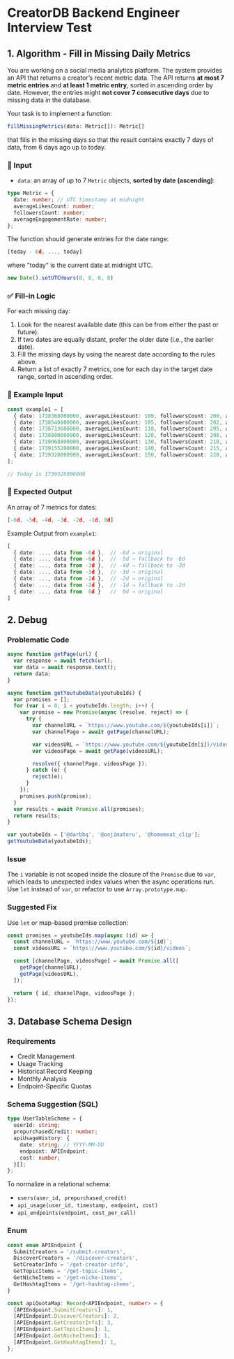 # CreatorDB Backend Engineer Interview Test

## 1. Algorithm - Fill in Missing Daily Metrics

You are working on a social media analytics platform. The system provides an API that returns a creator’s recent metric data. The API returns **at most 7 metric entries** and **at least 1 metric entry**, sorted in ascending order by date. However, the entries might **not cover 7 consecutive days** due to missing data in the database.

Your task is to implement a function:
```ts
fillMissingMetrics(data: Metric[]): Metric[]
```
that fills in the missing days so that the result contains exactly 7 days of data, from 6 days ago up to today.

### 🧾 Input

- `data`: an array of up to 7 `Metric` objects, **sorted by date (ascending)**:

```ts
type Metric = {
  date: number; // UTC timestamp at midnight
  averageLikesCount: number;
  followersCount: number;
  averageEngagementRate: number;
};
```

The function should generate entries for the date range:
```ts
[today - 6d, ..., today]
```

where "today" is the current date at midnight UTC.
```ts
new Date().setUTCHours(0, 0, 0, 0)
```

### ✅ Fill-in Logic

For each missing day:

1. Look for the nearest available date (this can be from either the past or future).
2. If two dates are equally distant, prefer the older date (i.e., the earlier date).
3. Fill the missing days by using the nearest date according to the rules above.
4. Return a list of exactly 7 metrics, one for each day in the target date range, sorted in ascending order.

### 📘 Example Input

```ts
const example1 = [
  { date: 1738368000000, averageLikesCount: 100, followersCount: 200, averageEngagementRate: 0.01 },
  { date: 1738540800000, averageLikesCount: 105, followersCount: 202, averageEngagementRate: 0.012 },
  { date: 1738713600000, averageLikesCount: 110, followersCount: 205, averageEngagementRate: 0.015 },
  { date: 1738800000000, averageLikesCount: 120, followersCount: 208, averageEngagementRate: 0.02 },
  { date: 1739068800000, averageLikesCount: 130, followersCount: 210, averageEngagementRate: 0.022 },
  { date: 1739155200000, averageLikesCount: 140, followersCount: 215, averageEngagementRate: 0.023 },
  { date: 1739328000000, averageLikesCount: 150, followersCount: 220, averageEngagementRate: 0.025 },
];

// Today is 1739328000000
```

### 🎯 Expected Output

An array of 7 metrics for dates:
```ts
[-6d, -5d, -4d, -3d, -2d, -1d, 0d]
```

Example Output from `example1`:
```ts
[
  { date: ..., data from -6d },  // -6d → original
  { date: ..., data from -6d },  // -5d → fallback to -6d
  { date: ..., data from -3d },  // -4d → fallback to -3d
  { date: ..., data from -3d },  // -3d → original
  { date: ..., data from -2d },  // -2d → original
  { date: ..., data from -2d },  // -1d → fallback to -2d
  { date: ..., data from  0d }   //  0d → original
]
```

## 2. Debug

### Problematic Code
```ts
async function getPage(url) {
  var response = await fetch(url);
  var data = await response.text();
  return data;
}

async function getYoutubeData(youtubeIds) {
  var promises = [];
  for (var i = 0; i < youtubeIds.length; i++) {
    var promise = new Promise(async (resolve, reject) => {
      try {
        var channelURL = `https://www.youtube.com/${youtubeIds[i]}`;
        var channelPage = await getPage(channelURL);

        var videosURL = `https://www.youtube.com/${youtubeIds[i]}/videos`;
        var videosPage = await getPage(videosURL);

        resolve({ channelPage, videosPage });
      } catch (e) {
        reject(e);
      }
    });
    promises.push(promise);
  }
  var results = await Promise.all(promises);
  return results;
}

var youtubeIds = ['@darbbq', '@oojimateru', '@homemeat_clip'];
getYoutubeData(youtubeIds);
```

### Issue

The `i` variable is not scoped inside the closure of the `Promise` due to `var`, which leads to unexpected index values when the async operations run. Use `let` instead of `var`, or refactor to use `Array.prototype.map`.

### Suggested Fix

Use `let` or map-based promise collection:
```ts
const promises = youtubeIds.map(async (id) => {
  const channelURL = `https://www.youtube.com/${id}`;
  const videosURL = `https://www.youtube.com/${id}/videos`;

  const [channelPage, videosPage] = await Promise.all([
    getPage(channelURL),
    getPage(videosURL),
  ]);

  return { id, channelPage, videosPage };
});
```

## 3. Database Schema Design

### Requirements

- Credit Management
- Usage Tracking
- Historical Record Keeping
- Monthly Analysis
- Endpoint-Specific Quotas

### Schema Suggestion (SQL)

```ts
type UserTableScheme = {
  userId: string;
  prepurchasedCredit: number;
  apiUsageHistory: {
    date: string; // YYYY-MM-DD
    endpoint: APIEndpoint;
    cost: number;
  }[];
};
```

To normalize in a relational schema:
- `users(user_id, prepurchased_credit)`
- `api_usage(user_id, timestamp, endpoint, cost)`
- `api_endpoints(endpoint, cost_per_call)`

### Enum

```ts
const enum APIEndpoint {
  SubmitCreators = '/submit-creators',
  DiscoverCreators = '/discover-creators',
  GetCreatorInfo = '/get-creator-info',
  GetTopicItems = '/get-topic-items',
  GetNicheItems = '/get-niche-items',
  GetHashtagItems = '/get-hashtag-items',
}

const apiQuotaMap: Record<APIEndpoint, number> = {
  [APIEndpoint.SubmitCreators]: 1,
  [APIEndpoint.DiscoverCreators]: 2,
  [APIEndpoint.GetCreatorInfo]: 3,
  [APIEndpoint.GetTopicItems]: 1,
  [APIEndpoint.GetNicheItems]: 1,
  [APIEndpoint.GetHashtagItems]: 1,
};
```
